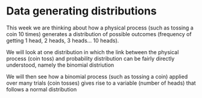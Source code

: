 # Data generating distributions

This week we are thinking about how a physical process (such as tossing a coin 10 times) generates a distribution of possible outcomes (frequency of getting 1 head, 2 heads, 3 heads... 10 heads).

We will look at one distribution in which the link between the physical process (coin toss) and probability distribution can be fairly directly understood, namely the binomial distriution

We will then see how a binomial process (such as tossing a coin) applied over many trials (coin tosses) gives rise to a variable (number of heads) that follows a normal distribution
